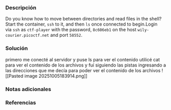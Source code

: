 ### Descripción 
Do you know how to move between directories and read files in the shell? Start the container, `ssh` to it, and then `ls` once connected to begin.Login via `ssh` as `ctf-player` with the password, `8c606eb1` on the host `wily-courier.picoctf.net` and port `58552`.
### Solución 
primero me conecté al servidor y puse ls para ver el contenido utilicé cat para ver el contenido de los archivos y fuí siguiendo las pistas ingresando a las direcciones que me decía para poder ver el contenido de los archivos
![[Pasted image 20251005183914.png]]
### Notas adicionales
### Referencias